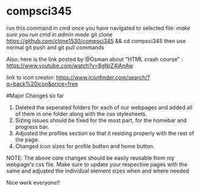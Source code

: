 # compsci345

run this command in cmd once you have navigated to selected file: 
*make sure you run cmd in admin mode*
git clone https://github.com/clone1530/compsci345 && cd compsci345 then use normal git push and git pull commands

Also: here is the link posted by @Osman about "HTML crash course" : https://www.youtube.com/watch?v=8gNrZ4lAnAw

link to icon creator: https://www.iconfinder.com/search/?q=back%20icon&price=free

#Major Changes so far

1. Deleted the seperated folders for each of our webpages and added all of them in one folder along with the css stylesheets.
2. Sizing issues should be fixed for the most part, for the homebar and progress bar.
3. Adjusted the profiles section so that it resizing properly with the rest of the page.
4. Changed icon sizes for profile button and home button.

NOTE: The above core changes should be easily reusable from my webpage's css file. Make sure to update your respective pages with the same and adjusted the individual element sizes when and where needed

Nice work everyone!!

